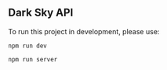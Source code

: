 ## Dark Sky API

To run this project in development, please use:

`` npm run dev ``

`` npm run server ``
